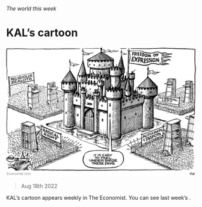 ###### The world this week

# KAL’s cartoon 

#####  

![image](images/20220820_WWD000.png) 

> Aug 18th 2022 





KAL’s cartoon appears weekly in The Economist. You can see last week’s .

